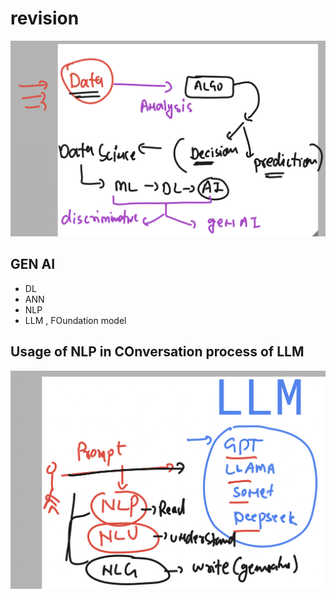 # revision 

<img src="rev1.png">

## GEN AI 

- DL 
- ANN 
- NLP 
- LLM , FOundation model 

## Usage of NLP  in COnversation process of LLM

<img src="nlp1.png">

